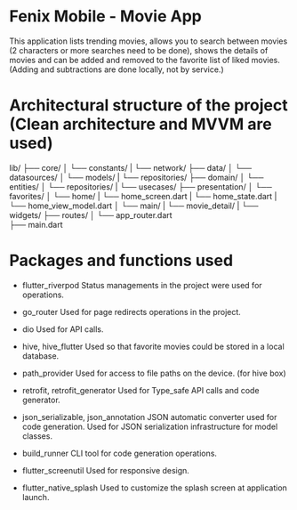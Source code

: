 # Fenix Mobile - Movie App

This application lists trending movies, allows you to search between movies (2 characters or more searches need to be done), shows the details of movies and can be added and removed to the favorite list of liked movies. (Adding and subtractions are done locally, not by service.)

# Architectural structure of the project (Clean architecture and MVVM are used) 
lib/
├── core/
│   └── constants/ 
|   └── network/
├── data/
│   └── datasources/
│   └── models/
|   └── repositories/
├── domain/
│   └── entities/
│   └── repositories/
|   └── usecases/
├── presentation/
│   └── favorites/
│   └── home/
|       └── home_screen.dart
|       └── home_state.dart
|       └── home_view_model.dart
│   └── main/
|   └── movie_detail/
|   └── widgets/
├── routes/
│   └── app_router.dart    
├── main.dart

# Packages and functions used

- flutter_riverpod
Status managements in the project were used for operations.

- go_router
Used for page redirects operations in the project.

- dio
Used for API calls.

- hive, hive_flutter
Used so that favorite movies could be stored in a local database.

- path_provider
Used for access to file paths on the device. (for hive box)

- retrofit, retrofit_generator
Used for Type_safe API calls and code generator.

- json_serializable, json_annotation
JSON automatic converter used for code generation.
Used for JSON serialization infrastructure for model classes.

- build_runner
CLI tool for code generation operations.

- flutter_screenutil
Used for responsive design.

- flutter_native_splash
Used to customize the splash screen at application launch.




